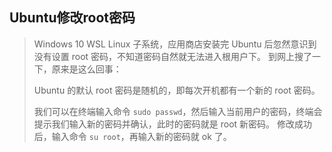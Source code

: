 

## Ubuntu修改root密码

> Windows 10 WSL Linux 子系统，应用商店安装完 Ubuntu 后忽然意识到没有设置 root 密码，不知道密码自然就无法进入根用户下。
> 到网上搜了一下，原来是这么回事：
>
> Ubuntu 的默认 root 密码是随机的，即每次开机都有一个新的 root 密码。
>
> 我们可以在终端输入命令 `sudo passwd`，然后输入当前用户的密码，终端会提示我们输入新的密码并确认，此时的密码就是 root 新密码。
> 修改成功后，输入命令 `su root`，再输入新的密码就 ok 了。
